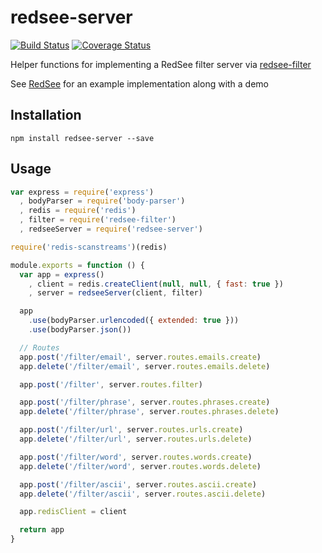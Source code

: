 # redsee-server

[![Build Status](https://travis-ci.org/confuser/node-redsee-server.png?branch=master)](https://travis-ci.org/confuser/node-redsee-server)
[![Coverage Status](https://coveralls.io/repos/confuser/node-redsee-server/badge.png?branch=master)](https://coveralls.io/r/confuser/node-redsee-server?branch=master)

Helper functions for implementing a RedSee filter server via [redsee-filter](https://github.com/confuser/node-redsee-filter)

See [RedSee](https://github.com/Frostcast/RedSee) for an example implementation along with a demo

## Installation
```
npm install redsee-server --save
```

## Usage
```js
var express = require('express')
  , bodyParser = require('body-parser')
  , redis = require('redis')
  , filter = require('redsee-filter')
  , redseeServer = require('redsee-server')

require('redis-scanstreams')(redis)

module.exports = function () {
  var app = express()
    , client = redis.createClient(null, null, { fast: true })
    , server = redseeServer(client, filter)

  app
    .use(bodyParser.urlencoded({ extended: true }))
    .use(bodyParser.json())

  // Routes
  app.post('/filter/email', server.routes.emails.create)
  app.delete('/filter/email', server.routes.emails.delete)

  app.post('/filter', server.routes.filter)

  app.post('/filter/phrase', server.routes.phrases.create)
  app.delete('/filter/phrase', server.routes.phrases.delete)

  app.post('/filter/url', server.routes.urls.create)
  app.delete('/filter/url', server.routes.urls.delete)

  app.post('/filter/word', server.routes.words.create)
  app.delete('/filter/word', server.routes.words.delete)

  app.post('/filter/ascii', server.routes.ascii.create)
  app.delete('/filter/ascii', server.routes.ascii.delete)

  app.redisClient = client

  return app
}

```
